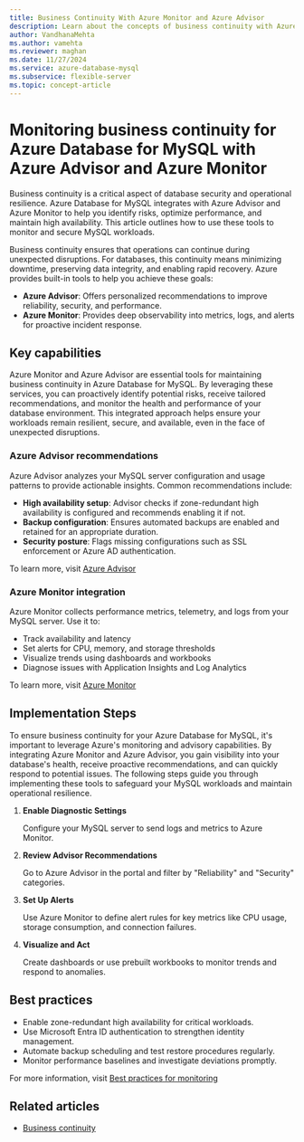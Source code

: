 ```yaml
---
title: Business Continuity With Azure Monitor and Azure Advisor
description: Learn about the concepts of business continuity with Azure Monitor and Azure Advisor in Azure Database for MySQL - Flexible Server.
author: VandhanaMehta
ms.author: vamehta
ms.reviewer: maghan
ms.date: 11/27/2024
ms.service: azure-database-mysql
ms.subservice: flexible-server
ms.topic: concept-article
---
```


# Monitoring business continuity for Azure Database for MySQL with Azure Advisor and Azure Monitor

Business continuity is a critical aspect of database security and operational resilience. Azure Database for MySQL integrates with Azure Advisor and Azure Monitor to help you identify risks, optimize performance, and maintain high availability. This article outlines how to use these tools to monitor and secure MySQL workloads.

Business continuity ensures that operations can continue during unexpected disruptions. For databases, this continuity means minimizing downtime, preserving data integrity, and enabling rapid recovery. Azure provides built-in tools to help you achieve these goals:

- **Azure Advisor**: Offers personalized recommendations to improve reliability, security, and performance.
- **Azure Monitor**: Provides deep observability into metrics, logs, and alerts for proactive incident response.

## Key capabilities

Azure Monitor and Azure Advisor are essential tools for maintaining business continuity in Azure Database for MySQL. By leveraging these services, you can proactively identify potential risks, receive tailored recommendations, and monitor the health and performance of your database environment. This integrated approach helps ensure your workloads remain resilient, secure, and available, even in the face of unexpected disruptions.

### Azure Advisor recommendations

Azure Advisor analyzes your MySQL server configuration and usage patterns to provide actionable insights. Common recommendations include:

- **High availability setup**: Advisor checks if zone-redundant high availability is configured and recommends enabling it if not.
- **Backup configuration**: Ensures automated backups are enabled and retained for an appropriate duration.
- **Security posture**: Flags missing configurations such as SSL enforcement or Azure AD authentication.

To learn more, visit [Azure Advisor](concepts-azure-advisor-recommendations.md)

### Azure Monitor integration

Azure Monitor collects performance metrics, telemetry, and logs from your MySQL server. Use it to:

- Track availability and latency
- Set alerts for CPU, memory, and storage thresholds
- Visualize trends using dashboards and workbooks
- Diagnose issues with Application Insights and Log Analytics

To learn more, visit [Azure Monitor](/azure/azure-monitor/metrics/data-platform-metrics)

## Implementation Steps

To ensure business continuity for your Azure Database for MySQL, it's important to leverage Azure's monitoring and advisory capabilities. By integrating Azure Monitor and Azure Advisor, you gain visibility into your database's health, receive proactive recommendations, and can quickly respond to potential issues. The following steps guide you through implementing these tools to safeguard your MySQL workloads and maintain operational resilience.

1. **Enable Diagnostic Settings**

   Configure your MySQL server to send logs and metrics to Azure Monitor.

1. **Review Advisor Recommendations**

   Go to Azure Advisor in the portal and filter by "Reliability" and "Security" categories.

1. **Set Up Alerts**

   Use Azure Monitor to define alert rules for key metrics like CPU usage, storage consumption, and connection failures.

1. **Visualize and Act**

   Create dashboards or use prebuilt workbooks to monitor trends and respond to anomalies.

## Best practices

- Enable zone-redundant high availability for critical workloads.
- Use Microsoft Entra ID authentication to strengthen identity management.
- Automate backup scheduling and test restore procedures regularly.
- Monitor performance baselines and investigate deviations promptly.

For more information, visit [Best practices for monitoring](concept-monitoring-best-practices.md)

## Related articles

- [Business continuity](concepts-business-continuity.md)


